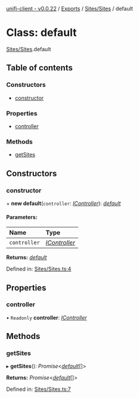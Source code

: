 [unifi-client - v0.0.22](../README.md) / [Exports](../modules.md) / [Sites/Sites](../modules/sites_sites.md) / default

# Class: default

[Sites/Sites](../modules/sites_sites.md).default

## Table of contents

### Constructors

- [constructor](sites_sites.default.md#constructor)

### Properties

- [controller](sites_sites.default.md#controller)

### Methods

- [getSites](sites_sites.default.md#getsites)

## Constructors

### constructor

\+ **new default**(`controller`: [*IController*](../interfaces/icontroller.icontroller-1.md)): [*default*](sites_sites.default.md)

#### Parameters:

Name | Type |
:------ | :------ |
`controller` | [*IController*](../interfaces/icontroller.icontroller-1.md) |

**Returns:** [*default*](sites_sites.default.md)

Defined in: [Sites/Sites.ts:4](https://github.com/thib3113/unifi-client/blob/90eb43b/src/Sites/Sites.ts#L4)

## Properties

### controller

• `Readonly` **controller**: [*IController*](../interfaces/icontroller.icontroller-1.md)

## Methods

### getSites

▸ **getSites**(): *Promise*<[*default*](sites_site.default.md)[]\>

**Returns:** *Promise*<[*default*](sites_site.default.md)[]\>

Defined in: [Sites/Sites.ts:7](https://github.com/thib3113/unifi-client/blob/90eb43b/src/Sites/Sites.ts#L7)
